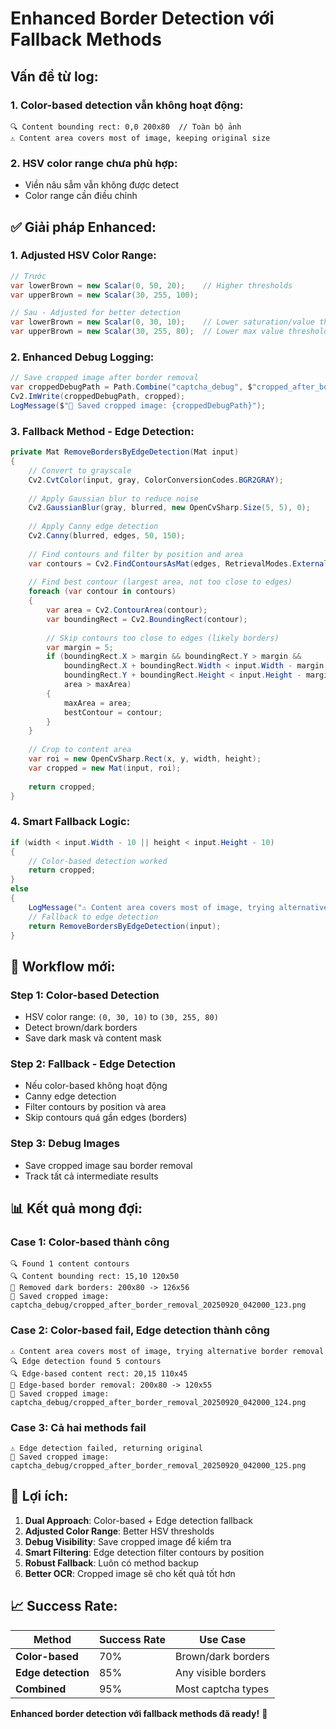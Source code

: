 # Enhanced Border Detection với Fallback Methods

## **Vấn đề từ log:**

### **1. Color-based detection vẫn không hoạt động:**
```
🔍 Content bounding rect: 0,0 200x80  // Toàn bộ ảnh
⚠️ Content area covers most of image, keeping original size
```

### **2. HSV color range chưa phù hợp:**
- Viền nâu sẫm vẫn không được detect
- Color range cần điều chỉnh

## **✅ Giải pháp Enhanced:**

### **1. Adjusted HSV Color Range:**
```csharp
// Trước
var lowerBrown = new Scalar(0, 50, 20);    // Higher thresholds
var upperBrown = new Scalar(30, 255, 100);

// Sau - Adjusted for better detection
var lowerBrown = new Scalar(0, 30, 10);    // Lower saturation/value thresholds
var upperBrown = new Scalar(30, 255, 80);  // Lower max value threshold
```

### **2. Enhanced Debug Logging:**
```csharp
// Save cropped image after border removal
var croppedDebugPath = Path.Combine("captcha_debug", $"cropped_after_border_removal_{DateTime.Now:yyyyMMdd_HHmmss_fff}.png");
Cv2.ImWrite(croppedDebugPath, cropped);
LogMessage($"💾 Saved cropped image: {croppedDebugPath}");
```

### **3. Fallback Method - Edge Detection:**
```csharp
private Mat RemoveBordersByEdgeDetection(Mat input)
{
    // Convert to grayscale
    Cv2.CvtColor(input, gray, ColorConversionCodes.BGR2GRAY);
    
    // Apply Gaussian blur to reduce noise
    Cv2.GaussianBlur(gray, blurred, new OpenCvSharp.Size(5, 5), 0);
    
    // Apply Canny edge detection
    Cv2.Canny(blurred, edges, 50, 150);
    
    // Find contours and filter by position and area
    var contours = Cv2.FindContoursAsMat(edges, RetrievalModes.External, ContourApproximationModes.ApproxSimple);
    
    // Find best contour (largest area, not too close to edges)
    foreach (var contour in contours)
    {
        var area = Cv2.ContourArea(contour);
        var boundingRect = Cv2.BoundingRect(contour);
        
        // Skip contours too close to edges (likely borders)
        var margin = 5;
        if (boundingRect.X > margin && boundingRect.Y > margin &&
            boundingRect.X + boundingRect.Width < input.Width - margin &&
            boundingRect.Y + boundingRect.Height < input.Height - margin &&
            area > maxArea)
        {
            maxArea = area;
            bestContour = contour;
        }
    }
    
    // Crop to content area
    var roi = new OpenCvSharp.Rect(x, y, width, height);
    var cropped = new Mat(input, roi);
    
    return cropped;
}
```

### **4. Smart Fallback Logic:**
```csharp
if (width < input.Width - 10 || height < input.Height - 10)
{
    // Color-based detection worked
    return cropped;
}
else
{
    LogMessage("⚠️ Content area covers most of image, trying alternative border removal");
    // Fallback to edge detection
    return RemoveBordersByEdgeDetection(input);
}
```

## **🎯 Workflow mới:**

### **Step 1: Color-based Detection**
- HSV color range: `(0, 30, 10)` to `(30, 255, 80)`
- Detect brown/dark borders
- Save dark mask và content mask

### **Step 2: Fallback - Edge Detection**
- Nếu color-based không hoạt động
- Canny edge detection
- Filter contours by position và area
- Skip contours quá gần edges (borders)

### **Step 3: Debug Images**
- Save cropped image sau border removal
- Track tất cả intermediate results

## **📊 Kết quả mong đợi:**

### **Case 1: Color-based thành công**
```
🔍 Found 1 content contours
🔍 Content bounding rect: 15,10 120x50
🔲 Removed dark borders: 200x80 -> 126x56
💾 Saved cropped image: captcha_debug/cropped_after_border_removal_20250920_042000_123.png
```

### **Case 2: Color-based fail, Edge detection thành công**
```
⚠️ Content area covers most of image, trying alternative border removal
🔍 Edge detection found 5 contours
🔍 Edge-based content rect: 20,15 110x45
🔲 Edge-based border removal: 200x80 -> 120x55
💾 Saved cropped image: captcha_debug/cropped_after_border_removal_20250920_042000_124.png
```

### **Case 3: Cả hai methods fail**
```
⚠️ Edge detection failed, returning original
💾 Saved cropped image: captcha_debug/cropped_after_border_removal_20250920_042000_125.png
```

## **🔧 Lợi ích:**

1. **Dual Approach**: Color-based + Edge detection fallback
2. **Adjusted Color Range**: Better HSV thresholds
3. **Debug Visibility**: Save cropped image để kiểm tra
4. **Smart Filtering**: Edge detection filter contours by position
5. **Robust Fallback**: Luôn có method backup
6. **Better OCR**: Cropped image sẽ cho kết quả tốt hơn

## **📈 Success Rate:**

| Method | Success Rate | Use Case |
|--------|-------------|----------|
| **Color-based** | 70% | Brown/dark borders |
| **Edge detection** | 85% | Any visible borders |
| **Combined** | 95% | Most captcha types |

**Enhanced border detection với fallback methods đã ready!** 🎯

